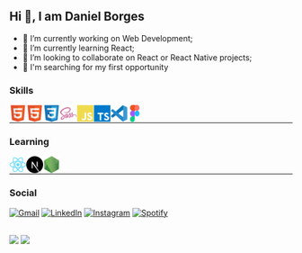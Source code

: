 ## Hi 👋, I am Daniel Borges

<div>

- 🔭 I’m currently working on Web Development;
- 🌱 I’m currently learning React;
- 👯 I’m looking to collaborate on React or React Native projects;
- 🤞  I'm searching for my first opportunity

</div>

<div>

### Skills
<a href="https://devdocs.io/html/" target="_blank"><img align="left" alt="html" title="html" width="30px" src="https://raw.githubusercontent.com/devicons/devicon/master/icons/html5/html5-original.svg" target="_blank"></a>
    
[<img align="left" alt="html" title="html" width="30px" src="https://raw.githubusercontent.com/devicons/devicon/master/icons/html5/html5-original.svg" />][html]
[<img align="left" alt="css" title="css" width="30px" src="https://raw.githubusercontent.com/devicons/devicon/master/icons/css3/css3-original.svg" />][css]
[<img align="left" alt="sass" title="sass" width="30px" src="https://raw.githubusercontent.com/devicons/devicon/9f4f5cdb393299a81125eb5127929ea7bfe42889/icons/sass/sass-original.svg"   />][sass]
[<img align="left" alt="javascript" title="javascript" width="30px" src="https://raw.githubusercontent.com/devicons/devicon/master/icons/javascript/javascript-plain.svg" />][javascript]
[<img align="left" alt="typescript" title="typescript" width="30px" src="https://raw.githubusercontent.com/devicons/devicon/master/icons/typescript/typescript-plain.svg" />][typescript]
    
<img align="left" alt="vscode" title="vscode" width="30px" src="https://raw.githubusercontent.com/devicons/devicon/9f4f5cdb393299a81125eb5127929ea7bfe42889/icons/vscode/vscode-original.svg" />

<img align="left" alt="figma" title="figma" width="25px" height="30px" src="https://raw.githubusercontent.com/devicons/devicon/9f4f5cdb393299a81125eb5127929ea7bfe42889/icons/figma/figma-original.svg" />
    
</div>
    
<br>
<hr>
<div>
    
### Learning
[<img align="left" alt="react" title="react" width="30px" src="https://raw.githubusercontent.com/devicons/devicon/master/icons/react/react-original.svg" />][react]
[<img align="left" alt="next-js" title="next-js" width="30px" src="https://raw.githubusercontent.com/devicons/devicon/master/icons/nextjs/nextjs-original.svg" />][next-js]
[<img align="left" alt="node" title="node" width="30px" src="https://raw.githubusercontent.com/github/explore/80688e429a7d4ef2fca1e82350fe8e3517d3494d/topics/nodejs/nodejs.png" />][node]
    
</div>    
<br>
<hr>

<div>
    
### Social
[![Gmail](https://img.shields.io/badge/Gmail-D14836?style=for-the-badge&logo=gmail&logoColor=white)][mail]
[![LinkedIn](https://img.shields.io/badge/linkedin-%230077B5.svg?style=for-the-badge&logo=linkedin&logoColor=white)][linkedin]
[![Instagram](https://img.shields.io/badge/instagram-%23E4405F.svg?style=for-the-badge&logo=Instagram&logoColor=white)][instagram]
[![Spotify](https://img.shields.io/badge/Spotify-1ED760?style=for-the-badge&logo=spotify&logoColor=white)][spotify]
    
</div>
    
<br/>

<div>
    <img height="180em" src="https://github-readme-stats.vercel.app/api?username=b0rgesdaniel&show_icons=true&theme=tokyonight" />
    <img height="180em" src="https://github-readme-stats.vercel.app/api/top-langs/?username=b0rgesdaniel&layout=compact&langs_count=7&theme=tokyonight" />
</div>

[mail]: mailto:dlopesborges@gmail.com
[instagram]: https://www.instagram.com/borges.dn/
[linkedin]: https://www.linkedin.com/in/daniel-b0rges/
[html]: https://devdocs.io/html/
[css]: https://devdocs.io/css/
[javascript]: https://devdocs.io/javascript/
[sass]: https://sass-lang.com
[typescript]: https://devdocs.io/typescript/
[react]: https://www.react.com/
[react-native]: https://reactnative.dev
[next-js]: https://nextjs.org
[node]: https://devdocs.io/node/
[python]: https://devdocs.io/python~3.9/
[spotify]: https://open.spotify.com/user/dnborges?si=1329288a76e24c26
